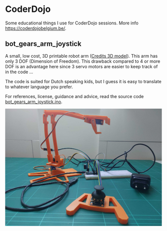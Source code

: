 # CoderDojo
Some educational things I use for CoderDojo sessions. More info https://coderdojobelgium.be/.

## bot_gears_arm_joystick
A small, low cost, 3D printable robot arm ([Credits 3D model](https://projecthub.arduino.cc/bzqp/super-bot-gears-a-3d-printed-arduino-starter-kit-6d6613)). This arm has only 3 DOF (Dimension of Freedom). This drawback compared to 4 or more DOF is an advantage here since 3 servo motors are easier to keep track of in the code ...

The code is suited for Dutch speaking kids, but I guess it is easy to translate to whatever language you prefer.

For references, license, guidance and advice, read the source code [bot_gears_arm_joystick.ino](./bot_gears_arm_joystick/bot_gears_arm_joystick.ino).

![Bot gears arm joystick photo](./image/bot_gears_arm_joystick.jpeg  "Bot gears arm joystick")